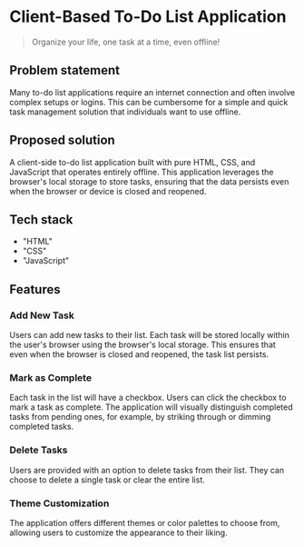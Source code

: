 # Client-Based To-Do List Application

> Organize your life, one task at a time, even offline!

## Problem statement


Many to-do list applications require an internet connection and often involve complex setups or logins. This can be cumbersome for a simple and quick task management solution that individuals want to use offline.

## Proposed solution


A client-side to-do list application built with pure HTML, CSS, and JavaScript that operates entirely offline. This application leverages the browser's local storage to store tasks, ensuring that the data persists even when the browser or device is closed and reopened.

## Tech stack


 - "HTML"
 - "CSS"
 - "JavaScript"

## Features

### Add New Task


Users can add new tasks to their list. Each task will be stored locally within the user's browser using the browser's local storage.  This ensures that even when the browser is closed and reopened, the task list persists.

### Mark as Complete


Each task in the list will have a checkbox. Users can click the checkbox to mark a task as complete. The application will visually distinguish completed tasks from pending ones, for example, by striking through or dimming completed tasks.

### Delete Tasks


Users are provided with an option to delete tasks from their list. They can choose to delete a single task or clear the entire list. 

### Theme Customization


The application offers different themes or color palettes to choose from, allowing users to customize the appearance to their liking. 
